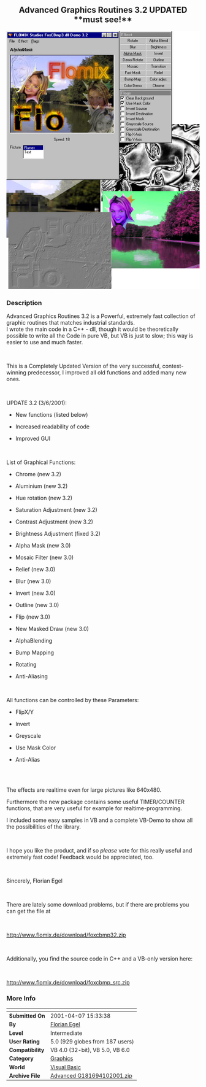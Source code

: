 ﻿<div align="center">

## Advanced Graphics Routines 3\.2 UPDATED  \*\*must see\!\*\*

<img src="PIC200136182810577.jpg">
</div>

### Description

Advanced Graphics Routines 3.2 is a Powerful, extremely fast collection of graphic routines that matches industrial standards.<br>I wrote the main code in a C++ - dll, though it would be theoretically possible to write all the Code in pure VB, but VB is just to slow; this way is easier to use and much faster.<br>

<br>

This is a Completely Updated Version of the very successful, contest-winning predecessor, I improved all old functions and added many new ones.<br>

<br>

UPDATE 3.2 (3/6/2001):<br>

- New functions (listed below)<br>

- Increased readability of code<br>

- Improved GUI<br>

<br>

List of Graphical Functions:<br>

- Chrome (new 3.2)</b><br>

- Aluminium (new 3.2)<br>

- Hue rotation (new 3.2)<br>

- Saturation Adjustment (new 3.2)<br>

- Contrast Adjustment (new 3.2)<br>

- Brightness Adjustment (fixed 3.2)<br>

- Alpha Mask (new 3.0)<br>

- Mosaic Filter (new 3.0)<br>

- Relief (new 3.0)<br>

- Blur (new 3.0)<br>

- Invert (new 3.0)<br>

- Outline (new 3.0)<br>

- Flip (new 3.0)<br>

- New Masked Draw (new 3.0)<br>

- AlphaBlending<br>

- Bump Mapping<br>

- Rotating<br>

- Anti-Aliasing<br>

<br>

All functions can be controlled by these Parameters:<br>

- FlipX/Y<br>

- Invert<br>

- Greyscale<br>

- Use Mask Color<br>

- Anti-Alias<br>

<br>

<br>

The effects are realtime even for large pictures like 640x480.<br>

Furthermore the new package contains some useful TIMER/COUNTER functions, that are very useful for example for realtime-programming.<br>

I included some easy samples in VB and a complete VB-Demo to show all the possibilities of the library.<br>

<br>

I hope you like the product, and if so *please* vote for this really useful and extremely fast code! Feedback would be appreciated, too.<br>

<br>

Sincerely, Florian Egel<br>

<br>

There are lately some download problems, but if there are problems you can get the file at<br>

<br>

http://www.flomix.de/download/foxcbmp32.zip

<br>

Additionally, you find the source code in C++ and a VB-only version here:

<br>

http://www.flomix.de/download/foxcbmp_src.zip
 
### More Info
 


<span>             |<span>
---                |---
**Submitted On**   |2001-04-07 15:33:38
**By**             |[Florian Egel](https://github.com/Planet-Source-Code/PSCIndex/blob/master/ByAuthor/florian-egel.md)
**Level**          |Intermediate
**User Rating**    |5.0 (929 globes from 187 users)
**Compatibility**  |VB 4\.0 \(32\-bit\), VB 5\.0, VB 6\.0
**Category**       |[Graphics](https://github.com/Planet-Source-Code/PSCIndex/blob/master/ByCategory/graphics__1-46.md)
**World**          |[Visual Basic](https://github.com/Planet-Source-Code/PSCIndex/blob/master/ByWorld/visual-basic.md)
**Archive File**   |[Advanced G181694102001\.zip](https://github.com/Planet-Source-Code/florian-egel-advanced-graphics-routines-3-2-updated-must-see__1-21470/archive/master.zip)








